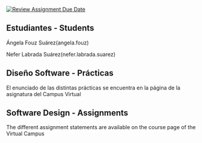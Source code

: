 [![Review Assignment Due Date](https://classroom.github.com/assets/deadline-readme-button-22041afd0340ce965d47ae6ef1cefeee28c7c493a6346c4f15d667ab976d596c.svg)](https://classroom.github.com/a/59h-drD0)
## Estudiantes - Students  

Ángela Fouz Suárez(angela.fouz)

Nefer Labrada Suárez(nefer.labrada.suarez)

## Diseño Software - Prácticas  

El enunciado de las distintas prácticas se encuentra en la página de la asignatura del Campus Virtual

## Software Design - Assignments

The different assignment statements are available on the course page of the Virtual Campus
